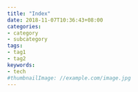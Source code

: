 ```yaml
---
title: "Index"
date: 2018-11-07T10:36:43+08:00
categories:
- category
- subcategory
tags:
- tag1
- tag2
keywords:
- tech
#thumbnailImage: //example.com/image.jpg
---
```


<!--more-->
